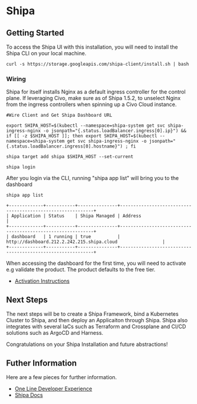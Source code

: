 # Shipa
## Getting Started
To access the Shipa UI with this installation, you will need to install the Shipa CLI on your local machine.

```
curl -s https://storage.googleapis.com/shipa-client/install.sh | bash
```

### Wiring
Shipa for itself installs Nginx as a default ingress controller for the control plane. If
leveraging Civo, make sure as of Shipa 1.5.2, to unselect Nginx from the ingrress controllers
when spinning up a Civo Cloud instance. 


```
#Wire Client and Get Shipa Dashboard URL

export SHIPA_HOST=$(kubectl --namespace=shipa-system get svc shipa-ingress-nginx -o jsonpath="{.status.loadBalancer.ingress[0].ip}") && if [[ -z $SHIPA_HOST ]]; then export SHIPA_HOST=$(kubectl --namespace=shipa-system get svc shipa-ingress-nginx -o jsonpath="{.status.loadBalancer.ingress[0].hostname}") ; fi

shipa target add shipa $SHIPA_HOST --set-current

shipa login
```

After you login via the CLI, running "shipa app list" will bring you to the dashboard

```
shipa app list

+-------------+-----------+---------------+------------------------------------------------------------+
| Application | Status    | Shipa Managed | Address                                                    |
+-------------+-----------+---------------+------------------------------------------------------------+
| dashboard   | 1 running | true          | http://dashboard.212.2.242.215.shipa.cloud                 |
+-------------+-----------+---------------+------------------------------------------------------------+
```

When accessing the dashboard for the first time, you will need to activate e.g validate the product. The
product defaults to the free tier. 

- [Activation Instructions](https://learn.shipa.io/docs/activating-shipa)

## Next Steps
The next steps will be to create a Shipa Framework, bind a Kubernetes Cluster to Shipa, and
then deploy an Applicaiton through Shipa. Shipa also integrates with several IaCs such as Terraform
and Crossplane and CI/CD solutions such as ArgoCD and Harness. 

Congratulations on your Shipa Installation and future abstractions! 

## Futher Information
Here are a few pieces for further information.

- [One Line Developer Experience](https://shipa.io/miscellaneous/one-line-developer-experience/)
- [Shipa Docs](https://learn.shipa.io/docs)

